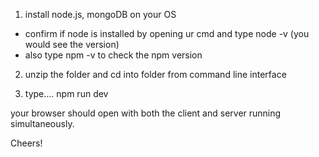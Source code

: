1. install node.js, mongoDB on your OS

- confirm if node is installed by opening ur cmd and type node -v (you would see the version)
- also type npm -v to check the npm version

2. unzip the folder and cd into folder from command line interface

3. type.... npm run dev

your browser should open with both the client and server running simultaneously.

Cheers!
